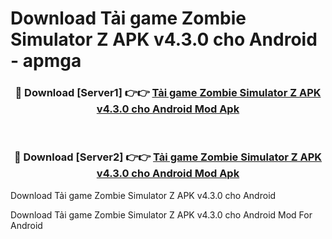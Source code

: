 # Download Tải game Zombie Simulator Z APK v4.3.0 cho Android - apmga


<div align="center">
<h3>🔴 Download [Server1] 👉👉 <a href="https://apk-comot.site?title=Tải_game_Zombie_Simulator_Z_APK_v4.3.0_cho_Android">Tải game Zombie Simulator Z APK v4.3.0 cho Android Mod Apk</a></h3><br>
<h3>🔴 Download [Server2] 👉👉 <a href="https://apk-comot.site?title=Tải_game_Zombie_Simulator_Z_APK_v4.3.0_cho_Android">Tải game Zombie Simulator Z APK v4.3.0 cho Android Mod Apk</a></h3>
</div>



Download Tải game Zombie Simulator Z APK v4.3.0 cho Android 

Download Tải game Zombie Simulator Z APK v4.3.0 cho Android Mod For Android